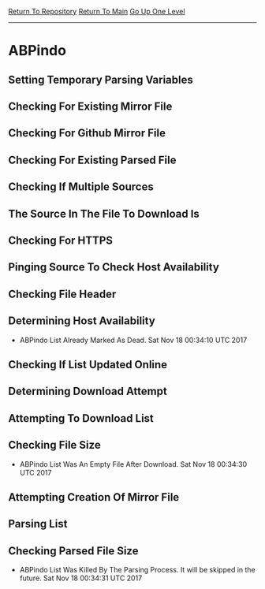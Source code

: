 [Return To Repository](https://github.com/deathbybandaid/piholeparser/)
[Return To Main](https://github.com/deathbybandaid/piholeparser/blob/master/RecentRunLogs/Mainlog.md)
[Go Up One Level](https://github.com/deathbybandaid/piholeparser/blob/master/RecentRunLogs/TopLevelScripts/30-Processing-Blacklists.md)
____________________________________
# ABPindo
## Setting Temporary Parsing Variables
## Checking For Existing Mirror File
## Checking For Github Mirror File
## Checking For Existing Parsed File
## Checking If Multiple Sources
## The Source In The File To Download Is
## Checking For HTTPS
## Pinging Source To Check Host Availability
## Checking File Header
## Determining Host Availability
* ABPindo List Already Marked As Dead. Sat Nov 18 00:34:10 UTC 2017
## Checking If List Updated Online
## Determining Download Attempt
## Attempting To Download List
## Checking File Size
* ABPindo List Was An Empty File After Download. Sat Nov 18 00:34:30 UTC 2017
## Attempting Creation Of Mirror File
## Parsing List
## Checking Parsed File Size
* ABPindo List Was Killed By The Parsing Process. It will be skipped in the future. Sat Nov 18 00:34:31 UTC 2017
